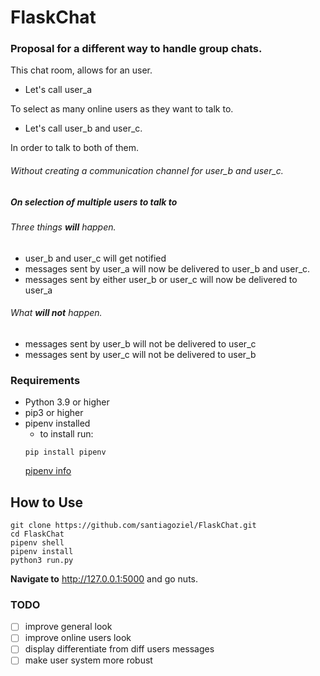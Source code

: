 # FlaskChat
### Proposal for a different way to handle group chats.

This chat room, allows for an user.

- Let's call user_a

To select as many online users as they want to talk to.

- Let's call user_b and user_c.

In order to talk to both of them.

###### Without creating a communication channel for user_b and user_c.

##### On selection of multiple users to talk to
###### Three things **will** happen.
- user_b and user_c will get notified
- messages sent by user_a will now be delivered to user_b and user_c.
- messages sent by either user_b or user_c will now be delivered to user_a

###### What **will not** happen.
- messages sent by user_b will not be delivered to user_c
- messages sent by user_c will not be delivered to user_b

### Requirements
- Python 3.9 or higher
- pip3 or higher
- pipenv installed
  - to install run:
  ```
  pip install pipenv
  ```
  [pipenv info](https://pypi.org/project/pipenv/)

## How to Use
  ```
  git clone https://github.com/santiagoziel/FlaskChat.git
  cd FlaskChat
  pipenv shell
  pipenv install
  python3 run.py
  ```
**Navigate to** http://127.0.0.1:5000 and go nuts.
### TODO
- [ ] improve general look
- [ ] improve online users look
- [ ] display differentiate from diff users messages
- [ ] make user system more robust
